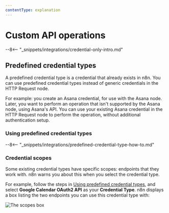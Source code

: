 ```yaml
---
contentType: explanation
---
```


# Custom API operations

--8<-- "_snippets/integrations/credential-only-intro.md"

## Predefined credential types

A predefined credential type is a credential that already exists in n8n. You can use predefined credential types instead of generic credentials in the HTTP Request node.

For example: you create an Asana credential, for use with the Asana node. Later, you want to perform an operation that isn't supported by the Asana node, using Asana's API. You can use your existing Asana credential in the HTTP Request node to perform the operation, without additional authentication setup.

### Using predefined credential types

--8<-- "_snippets/integrations/predefined-credential-type-how-to.md"


### Credential scopes

Some existing credential types have specific scopes: endpoints that they work with. n8n warns you about this when you select the credential type.

For example, follow the steps in [Using predefined credential types](#using-predefined-credential-types), and select **Google Calendar OAuth2 API** as your **Credential Type**. n8n displays a box listing the two endpoints you can use this credential type with:

![The scopes box](/_images/integrations/custom-operations/scopes.png)

